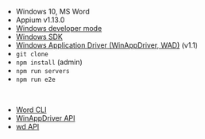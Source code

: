 - Windows 10, MS Word
- Appium v1.13.0
- [Windows developer mode](https://docs.microsoft.com/en-us/windows/uwp/get-started/enable-your-device-for-development)
- [Windows SDK](https://developer.microsoft.com/en-us/windows/downloads/windows-10-sdk)
- [Windows Application Driver (WinAppDriver, WAD)](https://github.com/microsoft/WinAppDriver/releases) (v1.1)
- ```git clone```
- ```npm install``` (admin)
- ```npm run servers```
- ```npm run e2e```
<br/>

- [Word CLI](https://support.office.com/en-us/article/command-line-switches-for-microsoft-office-products-079164cd-4ef5-4178-b235-441737deb3a6)
- [WinAppDriver API](https://github.com/microsoft/WinAppDriver)
- [wd API](https://github.com/admc/wd/blob/master/doc/api.md)
